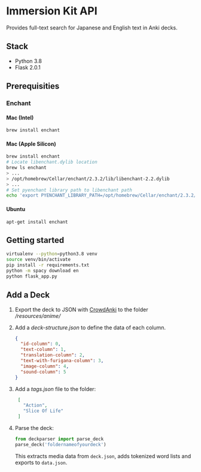 # Immersion Kit API

Provides full-text search for Japanese and English text in Anki decks.

## Stack
- Python 3.8
- Flask 2.0.1


## Prerequisities

### Enchant

#### Mac (Intel)

```bash
brew install enchant
```

#### Mac (Apple Silicon)
```bash
brew install enchant
# Locate libenchant.dylib location
brew ls enchant
> ...
> /opt/homebrew/Cellar/enchant/2.3.2/lib/libenchant-2.2.dylib
> ...
# Set pyenchant library path to libenchant path
echo 'export PYENCHANT_LIBRARY_PATH=/opt/homebrew/Cellar/enchant/2.3.2/lib/libenchant-2.2.dylib' >> ~/.zshenv
```

#### Ubuntu

```
apt-get install enchant
```


## Getting started
```bash
virtualenv --python=python3.8 venv     
source venv/bin/activate
pip install -r requirements.txt
python -m spacy download en
python flask_app.py
```

## Add a Deck

1. Export the deck to JSON with [CrowdAnki](https://ankiweb.net/shared/info/1788670778) to the folder */resources/anime/*
2. Add a *deck-structure.json* to define the data of each column.

    ```json
    {
      "id-column": 0,
      "text-column": 1,
      "translation-column": 2,
      "text-with-furigana-column": 3,
      "image-column": 4,
      "sound-column": 5
    }
    ```
    
3. Add a *tags.json* file to the folder:

   ```json
    [
      "Action", 
      "Slice Of Life"
    ]
    ```
4. Parse the deck:

    ```python
    from deckparser import parse_deck 
    parse_deck('foldernameofyourdeck')
    ```
    This extracts media data from `deck.json`, adds tokenized word lists and exports to `data.json`.
